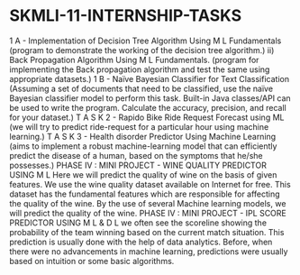 # SKMLI-11-INTERNSHIP-TASKS
1 A - Implementation of Decision Tree Algorithm Using M L Fundamentals
(program to demonstrate the working of the decision tree algorithm.)
ii) Back Propagation Algorithm Using M L Fundamentals.
(program for implementing the Back propagation algorithm and test the
same using appropriate datasets.)
1 B - Naïve Bayesian Classifier for Text Classification
(Assuming a set of documents that need to be classified, use the
naïve Bayesian classifier model to perform this task. Built-in Java classes/API
can be used to write the program. Calculate the accuracy, precision, and recall
for your dataset.)
T A S K 2 - Rapido Bike Ride Request Forecast using ML
(we will try to predict ride-request for a particular hour using machine
learning.)
T A S K 3 - Health disorder Predictor Using Machine Learning
(aims to implement a robust machine-learning model that can efficiently
predict the disease of a human, based on the symptoms that he/she possesses.)
PHASE IV : MINI PROJECT - WINE QUALITY PREDICTOR USING M L
Here we will predict the quality of wine on the basis of given features. We use the wine
quality dataset available on Internet for free. This dataset has the fundamental features
which are responsible for affecting the quality of the wine. By the use of several Machine
learning models, we will predict the quality of the wine.
PHASE IV : MINI PROJECT - IPL SCORE PREDICTOR USING M L & D L
we often see the scoreline showing the probability of the team winning based on the current
match situation. This prediction is usually done with the help of data analytics. Before, when
there were no advancements in machine learning, predictions were usually based on
intuition or some basic algorithms.
